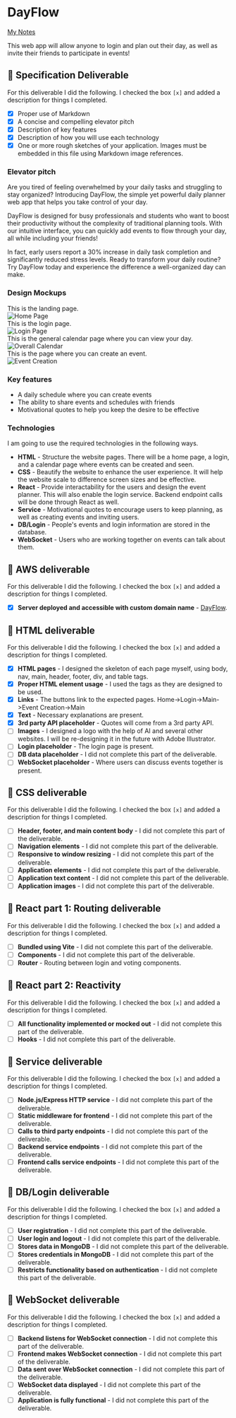 # DayFlow

[My Notes](notes.md)

This web app will allow anyone to login and plan out their day, as well as invite their friends to participate in events!


[//]: # (> [!NOTE])

[//]: # (>  This is a template for your startup application. You must modify this `README.md` file for each phase of your development. You only need to fill in the section for each deliverable when that deliverable is submitted in Canvas. Without completing the section for a deliverable, the TA will not know what to look for when grading your submission. Feel free to add additional information to each deliverable description, but make sure you at least have the list of rubric items and a description of what you did for each item.)

[//]: # (> [!NOTE])

[//]: # (>  If you are not familiar with Markdown then you should review the [documentation]&#40;https://docs.github.com/en/get-started/writing-on-github/getting-started-with-writing-and-formatting-on-github/basic-writing-and-formatting-syntax&#41; before continuing.)

## 🚀 Specification Deliverable

[//]: # (> [!NOTE])

[//]: # (>  Fill in this sections as the submission artifact for this deliverable. You can refer to this [example]&#40;https://github.com/webprogramming260/startup-example/blob/main/README.md&#41; for inspiration.)

For this deliverable I did the following. I checked the box `[x]` and added a description for things I completed.

- [x] Proper use of Markdown
- [x] A concise and compelling elevator pitch
- [x] Description of key features
- [x] Description of how you will use each technology
- [x] One or more rough sketches of your application. Images must be embedded in this file using Markdown image references.

### Elevator pitch

Are you tired of feeling overwhelmed by your daily tasks and struggling to stay organized? Introducing DayFlow, the simple yet powerful daily planner web app that helps you take control of your day.  

DayFlow is designed for busy professionals and students who want to boost their productivity without the complexity of traditional planning tools. With our intuitive interface, you can quickly add events to flow through your day, all while including your friends!  

In fact, early users report a 30% increase in daily task completion and significantly reduced stress levels. Ready to transform your daily routine? Try DayFlow today and experience the difference a well-organized day can make.

### Design Mockups

This is the landing page.  
<img alt="Home Page" src="Photos/DayFlow(3).jpg"/><br>
This is the login page.  
<img alt="Login Page" src="Photos/DayFlow(2).jpg"/><br>
This is the general calendar page where you can view your day.  
<img alt="Overall Calendar" src="Photos/DayFlow(1).jpg"/><br>
This is the page where you can create an event.  
<img alt="Event Creation" src="Photos/DayFlow.jpg"/>


[//]: # ()
[//]: # (```mermaid)

[//]: # (sequenceDiagram)

[//]: # (    actor You)

[//]: # (    actor Website)

[//]: # (    You->>Website: Replace this with your design)

[//]: # (```)

### Key features

- A daily schedule where you can create events
- The ability to share events and schedules with friends
- Motivational quotes to help you keep the desire to be effective

### Technologies

I am going to use the required technologies in the following ways.

- **HTML** - Structure the website pages. There will be a home page, a login, and a calendar page where events can be created and seen. 
- **CSS** - Beautify the website to enhance the user experience. It will help the website scale to difference screen sizes and be effective.
- **React** - Provide interactability for the users and design the event planner. This will also enable the login service. Backend endpoint calls will be done through React as well. 
- **Service** - Motivational quotes to encourage users to keep planning, as well as creating events and inviting users. 
- **DB/Login** - People's events and login information are stored in the database.
- **WebSocket** - Users who are working together on events can talk about them. 

## 🚀 AWS deliverable

For this deliverable I did the following. I checked the box `[x]` and added a description for things I completed.

- [x] **Server deployed and accessible with custom domain name** - [DayFlow](http://dayflow.click).

## 🚀 HTML deliverable

For this deliverable I did the following. I checked the box `[x]` and added a description for things I completed.

- [x] **HTML pages** - I designed the skeleton of each page myself, using body, nav, main, header, footer, div, and table tags. 
- [x] **Proper HTML element usage** - I used the tags as they are designed to be used. 
- [x] **Links** - The buttons link to the expected pages. Home->Login->Main->Event Creation->Main
- [x] **Text** - Necessary explanations are present. 
- [x] **3rd party API placeholder** - Quotes will come from a 3rd party API.
- [ ] **Images** - I designed a logo with the help of AI and several other websites. I will be re-designing it in the future with Adobe Illustrator.
- [ ] **Login placeholder** - The login page is present. 
- [ ] **DB data placeholder** - I did not complete this part of the deliverable.
- [ ] **WebSocket placeholder** - Where users can discuss events together is present. 

## 🚀 CSS deliverable

For this deliverable I did the following. I checked the box `[x]` and added a description for things I completed.

- [ ] **Header, footer, and main content body** - I did not complete this part of the deliverable.
- [ ] **Navigation elements** - I did not complete this part of the deliverable.
- [ ] **Responsive to window resizing** - I did not complete this part of the deliverable.
- [ ] **Application elements** - I did not complete this part of the deliverable.
- [ ] **Application text content** - I did not complete this part of the deliverable.
- [ ] **Application images** - I did not complete this part of the deliverable.

## 🚀 React part 1: Routing deliverable

For this deliverable I did the following. I checked the box `[x]` and added a description for things I completed.

- [ ] **Bundled using Vite** - I did not complete this part of the deliverable.
- [ ] **Components** - I did not complete this part of the deliverable.
- [ ] **Router** - Routing between login and voting components.

## 🚀 React part 2: Reactivity

For this deliverable I did the following. I checked the box `[x]` and added a description for things I completed.

- [ ] **All functionality implemented or mocked out** - I did not complete this part of the deliverable.
- [ ] **Hooks** - I did not complete this part of the deliverable.

## 🚀 Service deliverable

For this deliverable I did the following. I checked the box `[x]` and added a description for things I completed.

- [ ] **Node.js/Express HTTP service** - I did not complete this part of the deliverable.
- [ ] **Static middleware for frontend** - I did not complete this part of the deliverable.
- [ ] **Calls to third party endpoints** - I did not complete this part of the deliverable.
- [ ] **Backend service endpoints** - I did not complete this part of the deliverable.
- [ ] **Frontend calls service endpoints** - I did not complete this part of the deliverable.

## 🚀 DB/Login deliverable

For this deliverable I did the following. I checked the box `[x]` and added a description for things I completed.

- [ ] **User registration** - I did not complete this part of the deliverable.
- [ ] **User login and logout** - I did not complete this part of the deliverable.
- [ ] **Stores data in MongoDB** - I did not complete this part of the deliverable.
- [ ] **Stores credentials in MongoDB** - I did not complete this part of the deliverable.
- [ ] **Restricts functionality based on authentication** - I did not complete this part of the deliverable.

## 🚀 WebSocket deliverable

For this deliverable I did the following. I checked the box `[x]` and added a description for things I completed.

- [ ] **Backend listens for WebSocket connection** - I did not complete this part of the deliverable.
- [ ] **Frontend makes WebSocket connection** - I did not complete this part of the deliverable.
- [ ] **Data sent over WebSocket connection** - I did not complete this part of the deliverable.
- [ ] **WebSocket data displayed** - I did not complete this part of the deliverable.
- [ ] **Application is fully functional** - I did not complete this part of the deliverable.
